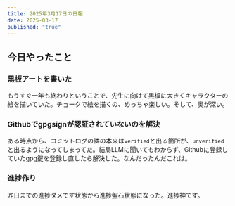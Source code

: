 ```yaml
---
title: 2025年3月17日の日報
date: 2025-03-17
published: "true"
---
```


## 今日やったこと

### 黒板アートを書いた

もうすぐ一年も終わりということで、先生に向けて黒板に大きくキャラクターの絵を描いていた。チョークで絵を描くの、めっちゃ楽しい。そして、奥が深い。

### Githubでgpgsignが認証されていないのを解決

ある時点から、コミットログの隣の本来は`verified`と出る箇所が、`unverified`と出るようになってしまってた。結局LLMに聞いてもわからず、Githubに登録していたgpg鍵を登録し直したら解決した。なんだったんだこれは。

### 進捗作り

昨日までの進捗ダメです状態から進捗盤石状態になった。進捗神です。
